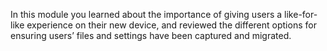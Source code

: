 In this module you learned about the importance of giving users a like-for-like experience on their new device, and reviewed the different options for ensuring users’ files and settings have been captured and migrated.